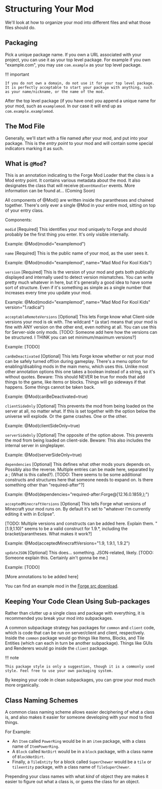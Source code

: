 Structuring Your Mod
====================

We'll look at how to organize your mod into different files and what those files should do.

Packaging
---------

Pick a unique package name. If you own a URL associated with your project, you can use it as your top level package. For example if you own "example.com", you may use `com.example` as your top level package.

!!! important

    If you do not own a domain, do not use it for your top level package. It is perfectly acceptable to start your package with anything, such as your name/nickname, or the name of the mod.

After the top level package (if you have one) you append a unique name for your mod, such as `examplemod`. In our case it will end up as `com.example.examplemod`.

The Mod File
------------

Generally, we'll start with a file named after your mod, and put into your package. This is the *entry point* to your mod
and will contain some special indicators marking it as such.

What is `@Mod`?
-------------

This is an annotation indicating to the Forge Mod Loader that the class is a Mod entry point. It contains various metadata about the mod. It also designates the class that will receive `@EventHandler` events. More information can be found at... (Coming Soon)

All components of @Mod() are written inside the parantheses and chained together. There's only ever a single @Mod in your entire mod, sitting on top of your entry class.

Components:

`modid` [Required]
This identifies your mod uniquely to Forge and should probably be the first thing you enter. It's only visible internally.

Example: @Mod(modid="examplemod")

`name` [Required]
This is the public name of your mod, as the user sees it.

Example: @Mod(modid="examplemod", name="Mad Mod For Kool Kids")

`version` [Required]
This is the version of your mod and gets both publically displayed and internally used to detect version mismatches.
You can write pretty much whatever in here, but it's generally a good idea to have some sort of structure. Even if it's something as simple as a single number that increases every time you update your mod.

Example: @Mod(modid="examplemod", name="Mad Mod For Kool Kids" version="1.radical")

`acceptableRemoteVersions` [Optional]
This lets Forge know what Client-side versions your mod is ok with. The wildcard * (a star) means that your mod is fine with ANY version on the other end, even nothing at all. You can use this for Server-side only mods.
[TODO: Someone add here how the versions can be structured. I THINK you can set minimum/maximum versions?]

Example: [TODO]

`canBeDeactivated` [Optional]
This lets Forge know whether or not your mod can be safely turned off/on during gameplay. There's a menu option for enabling/disabling mods in the main menu, which uses this. Unlike most other annotation options this one takes a boolean instead of a string, so it's without quotes.
Beware: This should NEVER be true for mods that add things to the game, like items or blocks. Things will go sideways if that happens. Some things cannot be taken back.

Example: @Mod(canBeDeactivated=true)

`clientSideOnly` [Optional]
This prevents the mod from being loaded on the server at all, no matter what. If this is set together with the option below the universe will explode. Or the game crashes. One or the other.

Example: @Mod(clientSideOnly=true)

`serverSideOnly` [Optional]
The opposite of the option above. This prevents the mod from being loaded on client-side. Beware: This also includes the internal server in singleplayer.

Example: @Mod(serverSideOnly=true)

`dependencies` [Optional]
This defines what other mods yours depends on. Possibly also the reverse. Multiple entries can be made here, separated by a ; (What is this called?).
[TODO: There seems to be some additional constructs and structures here that someone needs to expand on. Is there something other than "required-after"?]

Example: @Mod(dependencies="required-after:Forge@[12.16.0.1859,);")

`acceptedMinecraftVersions` [Optional]
This tells Forge what versions of Minecraft your mod runs on. By default it's set to "whatever I'm currently editing it with in Eclipse". 

[TODO: Multiple versions and constructs can be added here. Explain them. "[1.9,1.10)" seems to be a valid construct for 1.9.*, including the bracket/parantheses. What makes it work?]

Example: @Mod(acceptedMinecraftVersions="1.9, 1.9.1, 1.9.2")

`updateJSON` [Optional]
This does... something. JSON-related, likely.
[TODO: Someone explain this. Certainly ain't gonna be me.]

Example: [TODO]

[More annotations to be added here]

You can find an example mod in the [Forge src download](http://files.minecraftforge.net/).

Keeping Your Code Clean Using Sub-packages
------------------------------------------

Rather than clutter up a single class and package with everything, it is recommended you break your mod into subpackages.

A common subpackage strategy has packages for `common` and `client` code, which is code that can be run on server/client and client, respectively. Inside the `common` package would go things like Items, Blocks, and Tile Entities (which can each in turn be another subpackage). Things like GUIs and Renderers would go inside the `client` package.

!!! note

    This package style is only a suggestion, though it is a commonly used style. Feel free to use your own packaging system.

By keeping your code in clean subpackages, you can grow your mod much more organically.

Class Naming Schemes
--------------------

A common class naming scheme allows easier deciphering of what a class is, and also makes it easier for someone developing with your mod to find things.

For Example:

* An `Item` called `PowerRing` would be in an `item` package, with a class name of `ItemPowerRing`.
* A `Block` called `NotDirt` would be in a `block` package, with a class name of `BlockNotDirt`.
* Finally, a `TileEntity` for a block called `SuperChewer` would be a `tile` or `tileentity` package, with a class name of `TileSuperChewer`.

Prepending your class names with what *kind* of object they are makes it easier to figure out what a class is, or guess the class for an object.
